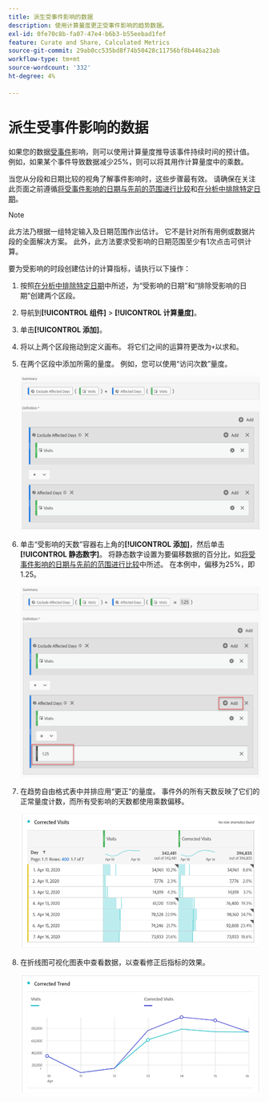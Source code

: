 ```yaml
---
title: 派生受事件影响的数据
description: 使用计算量度更正受事件影响的趋势数据。
exl-id: 0fe70c8b-fa07-47e4-b6b3-b55eebad1fef
feature: Curate and Share, Calculated Metrics
source-git-commit: 29ab0cc535bd8f74b50428c11756bf8b446a23ab
workflow-type: tm+mt
source-wordcount: '332'
ht-degree: 4%

---
```


# 派生受事件影响的数据

如果您的数据[受事件](overview.md)影响，则可以使用计算量度推导该事件持续时间的预计值。 例如，如果某个事件导致数据减少25%，则可以将其用作计算量度中的乘数。

当您从分段和日期比较的视角了解事件影响时，这些步骤最有效。 请确保在关注此页面之前遵循[将受事件影响的日期与先前的范围进行比较](compare-dates.md)和[在分析中排除特定日期](segments.md)。

>[!NOTE]
>
>此方法乃根据一组特定输入及日期范围作出估计。 它不是针对所有用例或数据片段的全面解决方案。 此外，此方法要求受影响的日期范围至少有1次点击可供计算。

要为受影响的时段创建估计的计算指标，请执行以下操作：

1. 按照[在分析中排除特定日期](segments.md)中所述，为“受影响的日期”和“排除受影响的日期”创建两个区段。
2. 导航到&#x200B;**[!UICONTROL 组件]** > **[!UICONTROL 计算量度]**。
3. 单击&#x200B;**[!UICONTROL 添加]**。
4. 将以上两个区段拖动到定义画布。 将它们之间的运算符更改为`+`以求和。
5. 在两个区段中添加所需的量度。 例如，您可以使用“访问次数”量度。

   ![区段生成器](assets/event_segment_builder.png)

6. 单击“受影响的天数”容器右上角的&#x200B;**[!UICONTROL 添加]**，然后单击&#x200B;**[!UICONTROL 静态数字]**。 将静态数字设置为要偏移数据的百分比，如[将受事件影响的日期与先前的范围进行比较](compare-dates.md)中所述。 在本例中，偏移为25%，即1.25。

   ![静态数字](assets/event_static_number.png)

7. 在趋势自由格式表中并排应用“更正”的量度。 事件外的所有天数反映了它们的正常量度计数，而所有受影响的天数都使用乘数偏移。

   ![已更正指标](assets/event_corrected.png)

8. 在折线图可视化图表中查看数据，以查看修正后指标的效果。

   ![已更正行](assets/event_line.png)

